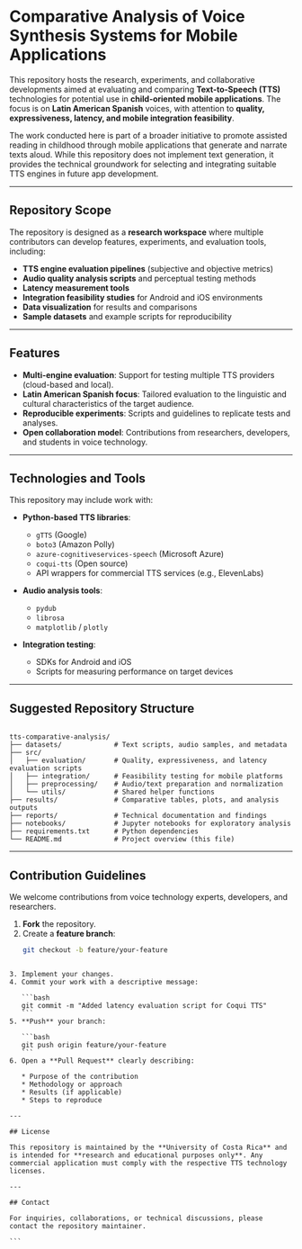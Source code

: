 # Comparative Analysis of Voice Synthesis Systems for Mobile Applications

This repository hosts the research, experiments, and collaborative developments aimed at evaluating and comparing **Text-to-Speech (TTS)** technologies for potential use in **child-oriented mobile applications**. The focus is on **Latin American Spanish** voices, with attention to **quality, expressiveness, latency, and mobile integration feasibility**.

The work conducted here is part of a broader initiative to promote assisted reading in childhood through mobile applications that generate and narrate texts aloud. While this repository does not implement text generation, it provides the technical groundwork for selecting and integrating suitable TTS engines in future app development.

---

## Repository Scope

The repository is designed as a **research workspace** where multiple contributors can develop features, experiments, and evaluation tools, including:

- **TTS engine evaluation pipelines** (subjective and objective metrics)
- **Audio quality analysis scripts** and perceptual testing methods
- **Latency measurement tools**
- **Integration feasibility studies** for Android and iOS environments
- **Data visualization** for results and comparisons
- **Sample datasets** and example scripts for reproducibility

---

## Features

- **Multi-engine evaluation**: Support for testing multiple TTS providers (cloud-based and local).
- **Latin American Spanish focus**: Tailored evaluation to the linguistic and cultural characteristics of the target audience.
- **Reproducible experiments**: Scripts and guidelines to replicate tests and analyses.
- **Open collaboration model**: Contributions from researchers, developers, and students in voice technology.

---

## Technologies and Tools

This repository may include work with:

- **Python-based TTS libraries**:  
  - `gTTS` (Google)  
  - `boto3` (Amazon Polly)  
  - `azure-cognitiveservices-speech` (Microsoft Azure)  
  - `coqui-tts` (Open source)  
  - API wrappers for commercial TTS services (e.g., ElevenLabs)

- **Audio analysis tools**:  
  - `pydub`  
  - `librosa`  
  - `matplotlib` / `plotly`

- **Integration testing**:  
  - SDKs for Android and iOS  
  - Scripts for measuring performance on target devices

---

## Suggested Repository Structure

```

tts-comparative-analysis/
├── datasets/             # Text scripts, audio samples, and metadata
├── src/
│   ├── evaluation/       # Quality, expressiveness, and latency evaluation scripts
│   ├── integration/      # Feasibility testing for mobile platforms
│   ├── preprocessing/    # Audio/text preparation and normalization
│   └── utils/            # Shared helper functions
├── results/              # Comparative tables, plots, and analysis outputs
├── reports/              # Technical documentation and findings
├── notebooks/            # Jupyter notebooks for exploratory analysis
├── requirements.txt      # Python dependencies
└── README.md             # Project overview (this file)

````

---

## Contribution Guidelines

We welcome contributions from voice technology experts, developers, and researchers.

1. **Fork** the repository.
2. Create a **feature branch**:
   ```bash
   git checkout -b feature/your-feature
````

3. Implement your changes.
4. Commit your work with a descriptive message:

   ```bash
   git commit -m "Added latency evaluation script for Coqui TTS"
   ```
5. **Push** your branch:

   ```bash
   git push origin feature/your-feature
   ```
6. Open a **Pull Request** clearly describing:

   * Purpose of the contribution
   * Methodology or approach
   * Results (if applicable)
   * Steps to reproduce

---

## License

This repository is maintained by the **University of Costa Rica** and is intended for **research and educational purposes only**. Any commercial application must comply with the respective TTS technology licenses.

---

## Contact

For inquiries, collaborations, or technical discussions, please contact the repository maintainer.

```
